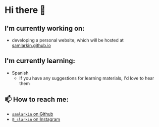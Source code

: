 # Hi there 👋

## I'm currently working on:
* developing a personal website, which will be hosted at
  [samlarkin.github.io](https://samlarkin.github.io)

## I'm currently learning:
* Spanish
    - If you have any suggestions for learning materials, I'd love to hear them

## 📫 How to reach me:
* [`samlarkin` on Github](https://github.com/samlarkin)
* [`@_slarkin` on Instagram](https://instagram.com/_slarkin)
